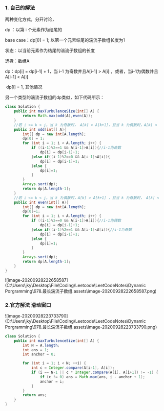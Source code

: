 ### 1. 自己的解法

两种变化方式，分开讨论，

dp ：以第 i 个元素作为结尾的

base case：dp[0] = 1; 以第一个元素结尾的湍流子数组长度为1

状态：以当前元素作为结尾的湍流子数组的长度

选择：数组A

dp：dp[i] = dp[i-1] + 1，当 i-1 为奇数并且A[i-1] > A[i] ，或者，当i-1为偶数并且A[i-1] < A[i]

​		dp[i] = 1, 其他情况

另一个类型的湍流子数组的dp类似，如下代码所示：

```java
class Solution {
    public int maxTurbulenceSize(int[] A) {
        return Math.max(odd(A),even(A));
    }
    //若 i <= k < j，当 k 为奇数时， A[k] > A[k+1]，且当 k 为偶数时，A[k] < A[k+1]；
    public int odd(int[] A){
        int[] dp = new int[A.length];
        dp[0] = 1;
        for (int i = 1; i < A.length; i++) {
            if ((i-1)%2==1 && A[i-1]>A[i]){//i-1为奇数
                dp[i] = dp[i-1]+1;
            }else if((i-1)%2==0 && A[i-1]<A[i]){
                dp[i] = dp[i-1]+1;
            }else {
                dp[i]=1;
            }
        }
        Arrays.sort(dp);
        return dp[A.length-1];
    }
    //若 i <= k < j，当 k 为偶数时，A[k] > A[k+1] ，且当 k 为奇数时， A[k] < A[k+1]。
    public int even(int[] A){
        int[] dp = new int[A.length];
        dp[0]=1;
        for (int i = 1; i < A.length; i++) {
            if ((i-1)%2==0 && A[i-1]>A[i]){//i-1为偶数
                dp[i] = dp[i-1]+1;
            }else if((i-1)%2==1 && A[i-1]<A[i]){//i-1为奇数
                dp[i] = dp[i-1]+1;
            }else {
                dp[i]=1;
            }
        }
        Arrays.sort(dp);
        return dp[A.length-1];
    }
}
```



![image-20200928222658587](C:\Users\jky\Desktop\File\Coding\Leetcode\LeetCodeNotes\Dynamic Porgramming\978.最长湍流子数组.assets\image-20200928222658587.png)

### 2.官方解法 滑动窗口

![image-20200928223733790](C:\Users\jky\Desktop\File\Coding\Leetcode\LeetCodeNotes\Dynamic Porgramming\978.最长湍流子数组.assets\image-20200928223733790.png)

```java
class Solution {
    public int maxTurbulenceSize(int[] A) {
        int N = A.length;
        int ans = 1;
        int anchor = 0;

        for (int i = 1; i < N; ++i) {
            int c = Integer.compare(A[i-1], A[i]);
            if (i == N-1 || c * Integer.compare(A[i], A[i+1]) != -1) {
                if (c != 0) ans = Math.max(ans, i - anchor + 1);
                anchor = i;
            }
        }
        return ans;
    }
}
```

